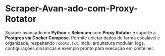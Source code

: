 # Scraper-Avan-ado-com-Proxy-Rotator
Scraper avançado em **Python + Selenium** com **Proxy Rotator** e suporte a **Postgres via Docker Compose**. Permite coletar dados de forma escalável e organizada, respeitando `robots.txt`. Inclui arquitetura modular, logs, configurações dinâmicas e exemplo pronto para execução em contêiner.

